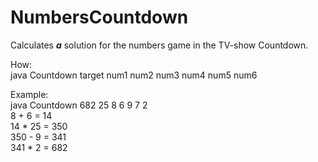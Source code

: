 # NumbersCountdown
Calculates ***a*** solution for the numbers game in the TV-show Countdown.

How:  
java Countdown target num1 num2 num3 num4 num5 num6

Example:  
java Countdown 682 25 8 6 9 7 2  
8 + 6 = 14  
14 * 25 = 350  
350 - 9 = 341  
341 * 2 = 682  
